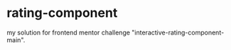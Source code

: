 # rating-component
my solution for frontend mentor challenge "interactive-rating-component-main".  
